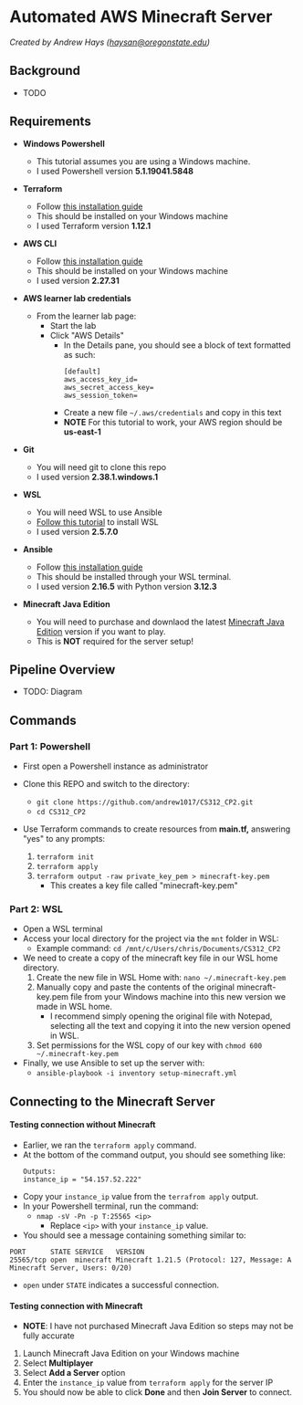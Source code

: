 # Automated AWS Minecraft Server

*Created by Andrew Hays ([haysan@oregonstate.edu](mailto:haysan@oregonstate.edu))*

## Background

- TODO

## Requirements

- **Windows Powershell**
  - This tutorial assumes you are using a Windows machine.
  - I used Powershell version **5.1.19041.5848**
  
- **Terraform**
  - Follow [this installation guide](https://developer.hashicorp.com/terraform/tutorials/aws-get-started/install-cli)
  - This should be installed on your Windows machine
  - I used Terraform version **1.12.1**

- **AWS CLI**
  - Follow [this installation guide](https://developer.hashicorp.com/terraform/tutorials/aws-get-started/install-cli)
  - This should be installed on your Windows machine
  - I used version **2.27.31**

- **AWS learner lab credentials**
  - From the learner lab page:
    - Start the lab
    - Click "AWS Details" 
      - In the Details pane, you should see a block of text formatted as such:
        ```
        [default]
        aws_access_key_id=
        aws_secret_access_key=
        aws_session_token=
        ```
      -  Create a new file ```~/.aws/credentials``` and copy in this text
      -  **NOTE** For this tutorial to work, your AWS region should be **us-east-1**
 
- **Git**
  - You will need git to clone this repo
  - I used version **2.38.1.windows.1**

- **WSL**
  - You will need WSL to use Ansible
  - [Follow this tutorial](https://learn.microsoft.com/en-us/windows/wsl/install) to install WSL
  - I used version **2.5.7.0**

- **Ansible**
  - Follow [this installation guide](https://docs.ansible.com/ansible/latest/installation_guide/installation_distros.html#installing-ansible-on-ubuntu)
  - This should be installed through your WSL terminal.
  - I used version **2.16.5** with Python version **3.12.3**

- **Minecraft Java Edition**
  - You will need to purchase and downlaod the latest [Minecraft Java Edition](https://www.minecraft.net/en-us/store/minecraft-java-bedrock-edition-pc?tabs=%7B%22details%22%3A0%7D) version if you want to play.
  - This is **NOT** required for the server setup!

## Pipeline Overview

- TODO: Diagram

## Commands

### Part 1: Powershell

- First open a Powershell instance as administrator

- Clone this REPO and switch to the directory:
  - ```git clone https://github.com/andrew1017/CS312_CP2.git```
  - ```cd CS312_CP2```
  
- Use Terraform commands to create resources from **main.tf,** answering "yes" to any prompts:
  1. ```terraform init```
  2. ```terraform apply```
  3. ```terraform output -raw private_key_pem > minecraft-key.pem```
     - This creates a key file called "minecraft-key.pem"

### Part 2: WSL

- Open a WSL terminal
- Access your local directory for the project via the ```mnt``` folder in WSL:
  - Example command: ```cd /mnt/c/Users/chris/Documents/CS312_CP2```
- We need to create a copy of the minecraft key file in our WSL home directory.
  1. Create the new file in WSL Home with: ```nano ~/.minecraft-key.pem```
  2. Manually copy and paste the contents of the original minecraft-key.pem file from your Windows machine into this new version we made in WSL home.
     - I recommend simply opening the original file with Notepad, selecting all the text and copying it into the new version opened in WSL.
  3. Set permissions for the WSL copy of our key with ```chmod 600 ~/.minecraft-key.pem```
- Finally, we use Ansible to set up the server with:
  - ```ansible-playbook -i inventory setup-minecraft.yml```

## Connecting to the Minecraft Server

#### Testing connection without Minecraft

- Earlier, we ran the ```terraform apply``` command.
- At the bottom of the command output, you should see something like:
    ```
    Outputs:
    instance_ip = "54.157.52.222"
    ```
- Copy your ```instance_ip``` value from the ```terrafrom apply``` output.
- In your Powershell terminal, run the command:
  - ```nmap -sV -Pn -p T:25565 <ip>```
    - Replace ```<ip>``` with your ```instance_ip``` value.
- You should see a message containing something similar to:
```
PORT      STATE SERVICE   VERSION
25565/tcp open  minecraft Minecraft 1.21.5 (Protocol: 127, Message: A Minecraft Server, Users: 0/20)
```
- ```open``` under ```STATE``` indicates a successful connection.

#### Testing connection with Minecraft
- **NOTE**: I have not purchased Minecraft Java Edition so steps may not be fully accurate
1. Launch Minecraft Java Edition on your Windows machine
2. Select **Multiplayer**
3. Select **Add a Server** option
4. Enter the ```instance_ip``` value from ```terraform apply``` for the server IP
5. You should now be able to click **Done** and then **Join Server** to connect.
  

    
 

